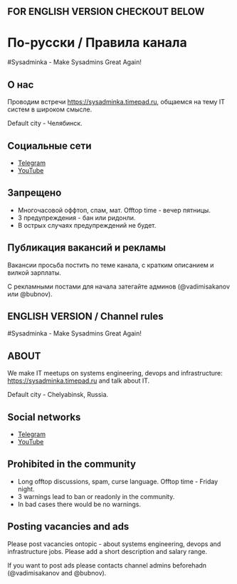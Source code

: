 ## FOR ENGLISH VERSION CHECKOUT BELOW

# По-русски / Правила канала

#Sysadminka - Make Sysadmins Great Again!

## О нас

Проводим встречи https://sysadminka.timepad.ru, общаемся на тему IT систем в широком смысле.

Default city - Челябинск.

## Социальные сети

* [Telegram](https://t.me/sysadminka)
* [YouTube](https://www.youtube.com/channel/UCMblNgU0Gt-TXb9GdVeeinw)

## Запрещено 

* Многочасовой оффтоп, спам, мат. Offtop time - вечер пятницы.
* 3 предупреждения - бан или ридонли.
* В острых случаях предупреждений не будет.

## Публикация вакансий и рекламы

Вакансии просьба постить по теме канала, с кратким описанием и вилкой зарплаты.

С рекламными постами для начала затегайте админов (@vadimisakanov или @bubnov).

## ENGLISH VERSION / Channel rules

#Sysadminka - Make Sysadmins Great Again!

## ABOUT

We make IT meetups on systems engineering, devops and infrastructure: https://sysadminka.timepad.ru and talk about IT.

Default city - Chelyabinsk, Russia.

## Social networks

* [Telegram](https://t.me/sysadminka)
* [YouTube](https://www.youtube.com/channel/UCMblNgU0Gt-TXb9GdVeeinw)

## Prohibited in the community

* Long offtop discussions, spam, curse language. Offtop time - Friday night.
* 3 warnings lead to ban or readonly in the community.
* In bad cases there would be no warnings.

## Posting vacancies and ads

Please post vacancies ontopic - about systems engineering, devops and infrastructure jobs. Please add a short description and salary range.

If you want to post ads please contacts channel admins beforehadn (@vadimisakanov and @bubnov).
